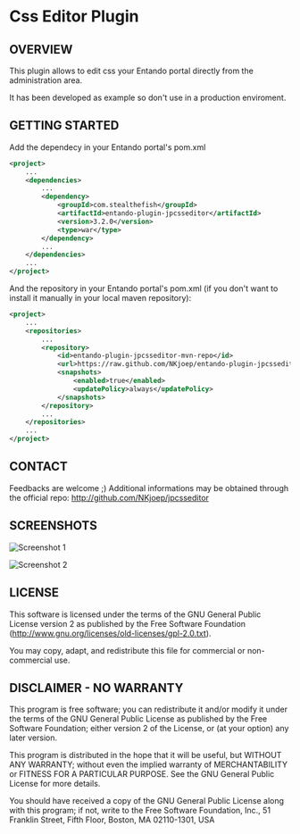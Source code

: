 Css Editor Plugin
==============================




OVERVIEW
--------
This plugin allows to edit css your Entando portal
directly from the administration area.

It has been developed as example so don't use in a production enviroment.




GETTING STARTED
---------------

Add the dependecy in your Entando portal's pom.xml


````xml
<project>
	...
	<dependencies>
		...
		<dependency>
			<groupId>com.stealthefish</groupId>
			<artifactId>entando-plugin-jpcsseditor</artifactId>
			<version>3.2.0</version>
			<type>war</type>
		</dependency>
		...
	</dependencies>
	...
</project>
````

And the repository in your Entando portal's pom.xml (if you don't want to install it manually in your local maven repository):

````xml
<project>
	...
	<repositories>
		...
	    <repository>
	        <id>entando-plugin-jpcsseditor-mvn-repo</id>
	        <url>https://raw.github.com/NKjoep/entando-plugin-jpcsseditor/mvn-repo/</url>
	        <snapshots>
	            <enabled>true</enabled>
	            <updatePolicy>always</updatePolicy>
	        </snapshots>
	    </repository>
	    ...
	</repositories>
	...
</project>
````



CONTACT
-------
Feedbacks are welcome ;)
Additional informations may be obtained through the official repo:
http://github.com/NKjoep/jpcsseditor




SCREENSHOTS
-----------
![Screenshot 1](https://raw.github.com/NKjoep/entando-plugin-jpcsseditor/master/shot001.png)

![Screenshot 2](https://raw.github.com/NKjoep/entando-plugin-jpcsseditor/master/shot002.png)




LICENSE
--------

This software is licensed under the terms of the
GNU General Public License version 2 as published by the Free Software
Foundation (http://www.gnu.org/licenses/old-licenses/gpl-2.0.txt).

You may copy, adapt, and redistribute this file for commercial
or non-commercial use.



DISCLAIMER - NO WARRANTY
------------------------
This program is free software; you can redistribute it and/or
modify it under the terms of the GNU General Public License
as published by the Free Software Foundation; either version 2
of the License, or (at your option) any later version.

This program is distributed in the hope that it will be useful,
but WITHOUT ANY WARRANTY; without even the implied warranty of
MERCHANTABILITY or FITNESS FOR A PARTICULAR PURPOSE. See the
GNU General Public License for more details.

You should have received a copy of the GNU General Public License
along with this program; if not, write to the Free Software
Foundation, Inc., 51 Franklin Street, Fifth Floor, Boston, MA  02110-1301, USA
